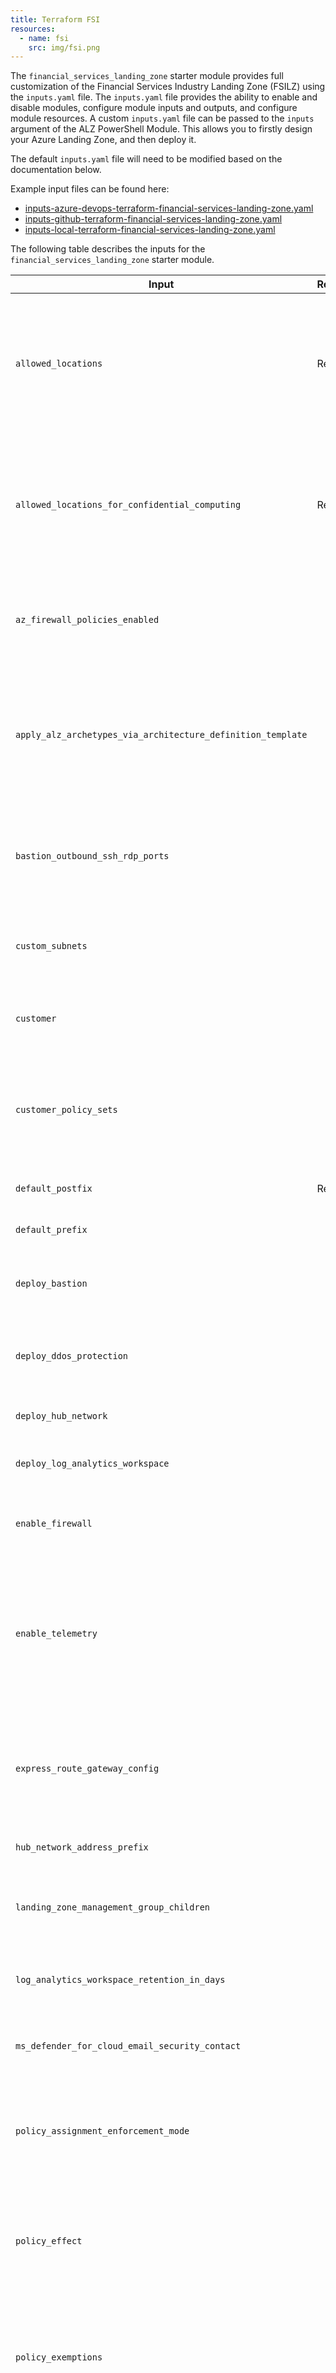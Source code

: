 ```yaml
---
title: Terraform FSI
resources:
  - name: fsi
    src: img/fsi.png
---
```


The `financial_services_landing_zone` starter module provides full customization of the Financial Services Industry Landing Zone (FSILZ) using the `inputs.yaml` file. The `inputs.yaml` file provides the ability to enable and disable modules, configure module inputs and outputs, and configure module resources.
A custom `inputs.yaml` file can be passed to the `inputs` argument of the ALZ PowerShell Module. This allows you to firstly design your Azure Landing Zone, and then deploy it.

The default `inputs.yaml` file will need to be modified based on the documentation below.

Example input files can be found here:

- [inputs-azure-devops-terraform-financial-services-landing-zone.yaml][example_powershell_inputs_azure_devops_terraform_financial_services_industry_landing_zone]
- [inputs-github-terraform-financial-services-landing-zone.yaml][example_powershell_inputs_github_terraform_financial_services_industry_landing_zone]
- [inputs-local-terraform-financial-services-landing-zone.yaml][example_powershell_inputs_local_terraform_financial_services_industry_landing_zone]

The following table describes the inputs for the `financial_services_landing_zone` starter module.

| Input | Required | Type | Default Value | Description |
| - | -- | --- | ---- | ----- |
| `allowed_locations` | Required | List |  | This is a list of Azure regions all workloads running outside of the Confidential Management Group scopes are allowed to be deployed into. |
| `allowed_locations_for_confidential_computing` | Required | List |  | This is a list of Azure regions all workloads running inside of the Confidential Management Group scopes are allowed to be deployed into. |
| `az_firewall_policies_enabled` |  | Boolean | `true` | Set to `true` to deploy a default Azure Firewall Policy resource if `enable_firewall` is also `true`. |
| `apply_alz_archetypes_via_architecture_definition_template` |  | Boolean | `true` | This controls whether to apply the ALZ archetypes (polcy assignments) to the Financial Services Industry Landing Zone deployment. |
| `bastion_outbound_ssh_rdp_ports` |  | List | `["22", "3389"]` | List of outbound remote access ports to enable on the Azure Bastion NSG if `deploy_bastion` is also `true`. |
| `custom_subnets` |  | Map | See `inputs.yaml` for default object. | Map of subnets and their configurations to create within the hub network. |
| `customer` |  | String | `"Country/Region"` | Customer name to use when branding the compliance dashboard. |
| `customer_policy_sets` |  | Map | See the Custom Compliance section below for details. | Map of customer specified policy initiatives to apply alongside the Financial Services Industry Landing Zone |
| `default_postfix` | Required | String |  | Postfix value to append to all resources. |
| `default_prefix` | | String | | Prefix value to append to all resources. |
| `deploy_bastion` |  | Boolean | `true` | Set to `true` to deploy Azure Bastion within the hub network. |
| `deploy_ddos_protection` |  | Boolean | `true` | Set to `true` to deploy Azure DDoS Protection within the hub network. |
| `deploy_hub_network` |  | Boolean | `true` | Set to `true` to deploy the hub network. |
| `deploy_log_analytics_workspace` |  | Boolean | `true` | Set to `true` to deploy Azure Log Analytics Workspace. |
| `enable_firewall` |  | Boolean | `true` | Set to `true` to deploy Azure Firewall within the hub network. |
| `enable_telemetry` |  | Boolean | `true` | Set to `false` to opt out of telemetry tracking. We use telemetry data to understand usage rates to help prioritize future development efforts. |
| `express_route_gateway_config` |  | Map | `{name: "noconfigEr"}` | Leave as default to not deploy an ExpressRoute Gateway. See the Network Connectivity section below for details. |
| `hub_network_address_prefix` |  | CIDR | "10.20.0.0/16" | This is the CIDR to use for the hub network. |
| `landing_zone_management_group_children` |  | Map |  | See the Customize Application Landing Zones section below for details. |
| `log_analytics_workspace_retention_in_days` |  | Numeric | 365 | Number of days to retain logs in the Log Analytics Workspace. |
| `ms_defender_for_cloud_email_security_contact` |  | Email | `security_contact@replaceme.com` | Email address to use for Microsoft Defender for Cloud. |
| `policy_assignment_enforcement_mode` |  | String | `Default` | The enforcement mode to use for the Financial Services Industry Baseline Policy initiatives. |
| `policy_effect` |  | String | `Deny` | The effect to use for the Financial Services Industry Baseline Policy initiatives, when policies support multiple effects. |
| `policy_exemptions` |  | Map | See the Custom Compliance section below for details. | Map of customer specified policy exemptions to use alongside the Financial Services Industry Landing Zone. |
| `subscription_billing_scope` | Required | String |  | Only required if you have not provided existing subscription IDs for management, connectivity, and identity. |
| `tags` |  | Map | See the Custom Tagging section below for details. | Set of tags to apply to all resources deployed. |
| `use_premium_firewall` |  | Boolean | `true` | Set to `true` to deploy Premium SKU of the Azure Firewall if `enable_firewall` is also `true`. |
| `vpn_gateway_config` |  | Map | `{name: "noconfigEr"}` | Leave as default to not deploy an VPN Gateway. See the Network Connectivity section below for details. |

## Custom Compliance

### Custom Policy Sets

An example of the format for the `customer_policy_sets` map is as follows:

```yaml
customer_policy_sets: {
  assignment1: {
    policySetDefinitionId: "/providers/Microsoft.Authorization/policySetDefinitions/d5264498-16f4-418a-b659-fa7ef418175f",
    policySetAssignmentName: "FedRAMPHigh",
    policySetAssignmentDisplayName: "FedRAMP High",
    policySetAssignmentDescription: "FedRAMP High",
    policySetManagementGroupAssignmentScope: "/providers/Microsoft.management/managementGroups/<MG-ID-SCOPE>",
    policyParameterFilePath: "../modules/compliance/policy_parameters/policySetParameterSampleFile.json"
  }
}
```

### Policy Exemptions

An example of the format for the `policy_exemptions` map is as follows:

```yaml
policy_exemptions: {
  policy_exemption1: {
    name: "globalexemption",
    display_name: "global",
    description: "test",
    management_group_id: "/providers/Microsoft.management/managementGroups/<MG-ID-SCOPE>",
    policy_assignment_id: "/providers/microsoft.management/managementGroups/<MG-ID-SCOPE>/providers/microsoft.Authorization/policyassignments/enforce-fsi-global",
    policy_definition_reference_ids: ["AllowedLocations"]
  }
}
```

## Customize Application Landing Zones

### Landing Zone Management Group Children

An example of the format for the `landing_zone_management_group_children` map is as follows:

```yaml
landing_zone_management_group_children: {
  child1: {
    id: "child1",
    displayName: "Landing zone child one"
  }
}
```

## Custom Tagging

### Tags

An example of the format for the `tags` map is as follows:

```yaml
tags: {
  Environment: "Production",
  ServiceName: "FSILZ"
}
```

## Network Connectivity

### ExpressRoute Gateway Config

An example of the format for the `express_route_gateway_config` map is as follows:

```yaml
express_route_gateway_config: {
  name: "express_route",
  gatewayType: "ExpressRoute",
  sku: "ErGw1AZ",
  vpnType: "RouteBased",
  vpnGatewayGeneration: null,
  enableBgp: false,
  activeActive: false,
  enableBgpRouteTranslationForNat: false,
  enableDnsForwarding: false,
  asn: 65515,
  bgpPeeringAddress: "",
  peerWeight: 5
}
```

### VPN Gateway Config

An example of the format for the `vpn_gateway_config` map is as follows:

```yaml
vpn_gateway_config: {
  name: "vpn_gateway",
  gatewayType: "Vpn",
  sku: "VpnGw1",
  vpnType: "RouteBased",
  vpnGatewayGeneration: "Generation1",
  enableBgp: false,
  activeActive: false,
  enableBgpRouteTranslationForNat: false,
  enableDnsForwarding: false,
  bgpPeeringAddress: "",
  asn: 65515,
  peerWeight: 5,
  vpnClientConfiguration: {
    vpnAddressSpace: ["10.2.0.0/24"]
  }
}
```

## Known Issues

The following are known issues with the Public Preview release for the Financial Services Industry Landing Zone.

### Multiple Inputs for Location

The inputs for `bootstrap_location` and `starter_locations` must be identical.

### Terraform Plan or Apply Fails After Updating tfvars

Any updates should be made to the inputs file(e.g., inputs-local-terraform-financial-services-landing-zone.yaml) and re-run the ALZ powershell & rerun the Phase 3 of Deployment.

### Invalid Hub Network Address Prefix or Subnet Address Prefix

There is no validation done to ensure subnets fall within the hub network CIDR or that subnets do not overlap. These issues will be uncovered during apply.

### Unable to Build Authorizer for Resource Manager API

It is necessary to rerun `az login` after creating subscriptions for terraform to pick up that they exist.

### Unable to Update Address Prefixes

Updating the address prefix on either the hub network or subnets is not supported at this time.

### Unable to Change Top Level or Sub Level Management Group Names

Modifying the Top Level or Sub Level Management Group name is not supported at this time.

### Tags are Not Applied to All Resources

Certain resources are not receiving the default tags. This will be addressed in a future release.

### Default Compliance Score is not 100%

Certain resources will show as being out of compliance by default. This will be addressed in a future release.

## Further details on the Financial Services Industry Landing Zone Starter Module

The Terraform-based deployment for the Financial Services Industry Landing Zone (FSILZ) provides an Enterprise Scale Landing Zone with compliance posture

### High Level Design

{{< img name="fsi" size="origin" lazy=true >}}

![Alt text](./media/starter-module-microsoft_cloud_for_financial_services_industry.png)

### Terraform Modules

#### `alz-archetypes` and `fsilz-archetypes`

The `alz-archetypes` and `fsilz-archetypes` are different from Terraform modules, but are used to deploy the management group hierarchy, policy assignments and management resources including the Financial Services Industry policies. For more information on the archetypes, view the [ALZ archetypes](https://github.com/Azure/Azure-Landing-Zones-Library/blob/main/platform/alz/) and the [FSILZ archetypes](https://github.com/Azure/Azure-Landing-Zones-Library/blob/main/platform/fsi/).

#### `subscription-vending`

The `subscription-vending` module is used to deploy the subscriptions and move them within the right management group scopes. For more information on the module itself see [here](https://github.com/Azure/terraform-azurerm-lz-vending/tree/main/modules/subscription).

#### `hubnetworking`

The `hubnetworking` module is used to deploy the hub VNET, Azure Firewall , Route Tables, and other networking primitives into the connectivity subscription. For more information on the module itself see [here](https://github.com/Azure/terraform-azurerm-avm-ptn-hubnetworking).

#### `private-link`

The `private-link` module is used to deploy default private link private DNS Zones. For more information on the module itself see [here](https://github.com/Azure/terraform-azurerm-avm-ptn-network-private-link-private-dns-zones).

#### `alz-management`

The `alz-management` module is used to deploy a set of management resources such as those for centralized logging. For more information on the module itself see [here](https://github.com/Azure/terraform-azurerm-avm-ptn-alz-management).

#### `resource-group`

The `resource-group` module is used to deploy a variety of resource groups within the default subscriptions. For more information on the module itself see [here](https://github.com/Azure/terraform-azurerm-avm-res-resources-resourcegroup).

#### `portal-dashboard`

The `portal-dashboard` module is used to deploy the default compliance dashboard. For more information on the module itself see [here](https://github.com/Azure/terraform-azurerm-avm-res-portal-dashboard).

#### `azure-bastion`

The `azure-bastion` module is used to deploy Azure Bastion for remote access. For more information on the module itself see [here](https://github.com/Azure/terraform-azurerm-avm-res-network-bastionhost).

#### `firewall-policy`

The `firewall-policy` module is used to deploy a default Azure Firewall Policy for further configuration. For more information on the module itself see [here](https://github.com/Azure/terraform-azurerm-avm-res-network-firewallpolicy).

#### `ddos-protection`

The `ddos-protection` module is used to deploy a Standard SKU DDoS Protection Plan resource for network security. For more information on the module itself see [here](https://github.com/Azure/terraform-azurerm-avm-res-network-ddosprotectionplan).

#### `public-ip`

The `public-ip` module is used to deploy a Azure Public IP resoures for offerings that need inbound public internet access such as the VPN and ExpressRoute Gateways. For more information on the module itself see [here](https://github.com/Azure/terraform-azurerm-avm-res-network-publicipaddress).

#### `networksecuritygroup`

The `networksecuritygroup` module is used to deploy a default NSG for the Azure Bastion subnet to restrict ingress and egress network access. For more information on the module itself see [here](https://github.com/Azure/terraform-azurerm-avm-res-network-networksecuritygroup).

### Exemptions

#### 1. Customer might change Policy assignments at Management Groups level

Please follow the below example to change the Policy Assignments (example: Data Residency being moved to Root level)

In deployment workspace, navigate to:
bootstrap\{version}\modules\template_architecture_definition\templates\fsi.alz_architecture_definition.json.tftpl

Update fsi.alz_architecture_definition.json.tftpl file with preferred archetype management group assignments, e.g., to add so_01_data_residency to the “Financial Services Industry Landing Zone” management group, make the following change:

Before update:

```json
{
  "name": "${architecture_definition_name}",
  "management_groups": [
    {
      "archetypes": [${root_archetypes}, "fsi_root", "tr_01_logging", "re_01_zonal_residency", "so_04_cmk"],
      "display_name": "FSI Landing Zone",
      "exists": false,
      "id": "${root_management_group_id}",
      "parent_id": null
    },
  ]
  ...
}
```

After update:

```json
{
  "name": "${architecture_definition_name}",
  "management_groups": [
    {
      "archetypes": [${root_archetypes}, "fsi_root", "tr_01_logging", "re_01_zonal_residency", "so_04_cmk", "so_01_data_residency"],
      "display_name": "FSI Landing Zone",
      "exists": false,
      "id": "${root_management_group_id}",
      "parent_id": null
    },
  ]
  ...
}
```

Run Deploy-Accelerator command from phase 2 and then continue with phase 3

#### 2. Instructions for setting Policy Assignment parameter values

Please follow the below example to change the Policy Assignment parameter values (e.g., DDOS Protection Plan ID needs to be updated)

Please Note: Policy Assignment parameter values are only applicable for DDOS Protection Plan & Log Analytics Workspace

In the "management_groups" module located in file:

starter\{version}\microsoft_cloud_for_industry\financial_services_landing_zone\locals.tf

Users should go into locals.tf file & update the values for ddosProtectionPlanId & logAnalyticsWorkspaceId.

Code needing update:

```terraform
  fsi_policy_default_values = {
    policyEffect                             = jsonencode({ value = var.policy_effect })
    allowedLocationsForConfidentialComputing = jsonencode({ value = var.allowed_locations_for_confidential_computing })
    allowedLocations                         = jsonencode({ value = var.allowed_locations })
    ddosProtectionPlanId                     = jsonencode({ value = "/subscriptions/00000000-0000-0000-0000-000000000000/resourceGroups/placeholder/providers/Microsoft.Network/ddosProtectionPlans/placeholder" })
    ddosProtectionPlanEffect                 = jsonencode({ value = var.deploy_ddos_protection ? "Audit" : "Disabled" })
    emailSecurityContact                     = jsonencode({ value = var.ms_defender_for_cloud_email_security_contact })
    logAnalyticsWorkspaceId                  = jsonencode({ value = "/subscriptions/00000000-0000-0000-0000-000000000000/resourcegroups/placeholder/providers/Microsoft.OperationalInsights/workspaces/placeholder-la" })
  }
```

Below is an example of where to locate the DDOS Protection Plan & Log Analytics Workspace IDs from the Financial Services Industry starter module terrafrom output. The output will be displayed after the deployment has completed:

```text
Apply complete! Resources: 862 added, 0 changed, 0 destroyed.

Outputs:

dashboard_info = <<EOT
Now your compliance dashboard is ready for you to get insights. If you want to learn more, please click the following link.

https://portal.azure.com/#@mcfsdev2.onmicrosoft.com/dashboard/arm/subscriptions/93885fa7-00a2-4778-b3b9-beb9101be8bf/resourceGroups/sd53-rg-dashboards-eastus/providers/Microsoft.Portal/dashboards/sd53-financial-services-industry-dashboard-eastus


EOT
management_group_info = <<EOT
If you want to learn more about your management group, please click the following link.

https://portal.azure.com/#view/Microsoft_Azure_Resources/ManagmentGroupDrilldownMenuBlade/~/overview/tenantId/7ee5fd88-0678-40e2-8af3-2b3c606a90ed/mgId/sd53/mgDisplayName/FSI%20Landing%20Zone/mgCanAddOrMoveSubscription~/true/mgParentAccessLevel/Owner/defaultMenuItemId/overview/drillDownMode~/true


EOT
resource_ids = {
  "ddos_protection_plan" = "/subscriptions/a18a9c28-c2a3-4c1a-920c-ab4c457a2644/resourceGroups/sd53-rg-hub-network-eastus/providers/Microsoft.Network/ddosProtectionPlans/sd53-ddos-plan"
  "log_analytics_workspace" = "/subscriptions/93885fa7-00a2-4778-b3b9-beb9101be8bf/resourceGroups/sd53-rg-logging-eastus/providers/Microsoft.OperationalInsights/workspaces/sd53-log-analytics-eastus"
}
subscription_ids = {
  "connectivity" = "a18a9c28-c2a3-4c1a-920c-ab4c457a2644"
  "identity" = "e2306443-e276-4b50-be14-cf7dacf30a23"
  "management" = "93885fa7-00a2-4778-b3b9-beb9101be8bf"
}
```

After the update, Run Deploy-Accelerator command from phase 2 and then continue with phase 3

#### 3. Users might observe a conflict between confidential computing and data residency for Allowed Locations

 Financial Services Industry uses policy exemptions for the confidential computing policies for policy definition reference IDs "AllowedLocationsForResourceGroups" and "AllowedLocations" to mitigate these potential conflicts.

#### 4. Updating the Landing Zone

 Update the inputs file or any other changes

 Run Deploy-Accelerator command from phase 2 and then continue with phase 3

Exceptions:

If a user toggles the Networking resources, such as Deploy Hub Network, the TF will attempt to destroy all the Networking resources. Users needs to manually go and destroy them as terraform will fail to do so.

 [//]: # (************************)
 [//]: # (INSERT LINK LABELS BELOW)
 [//]: # (************************)

[example_powershell_inputs_azure_devops_terraform_financial_services_industry_landing_zone]: examples/powershell-inputs/inputs-azure-devops-terraform-financial-services-landing-zone.yaml "Example - PowerShell Inputs - Devops - Terraform - Financial Services Industry Landing Zone"
[example_powershell_inputs_github_terraform_financial_services_industry_landing_zone]:               examples/powershell-inputs/inputs-github-terraform-financial-services-landing-zone.yaml "Example - PowerShell Inputs - Local - Terraform - Financial Services Industry Landing Zone"
[example_powershell_inputs_local_terraform_financial_services_industry_landing_zone]:               examples/powershell-inputs/inputs-local-terraform-financial-services-landing-zone.yaml "Example - PowerShell Inputs - Local - Terraform - Financial Services Industry Landing Zone"
